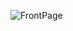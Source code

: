 ![FrontPage](https://github.com/rohitKT-23/Portfolio-Project/assets/145182326/97e3601a-aab5-4cb0-8c4b-cce64ded1a02)
